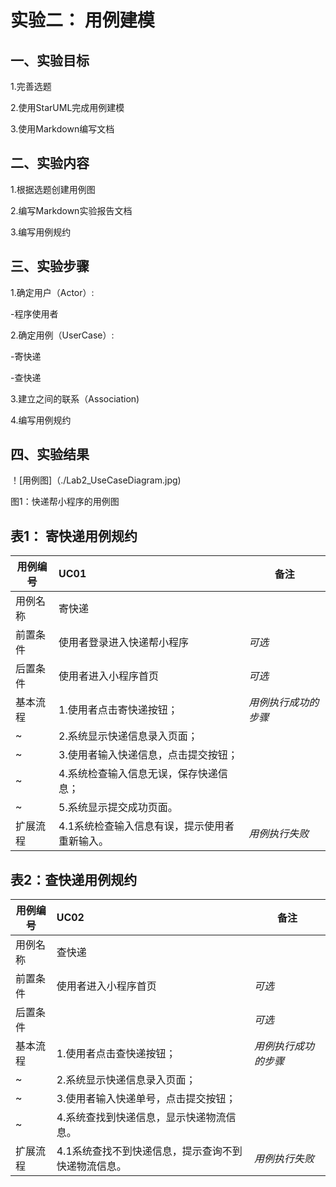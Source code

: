 #  实验二： 用例建模



## 一、实验目标



1.完善选题

2.使用StarUML完成用例建模

3.使用Markdown编写文档



##  二、实验内容



1.根据选题创建用例图

2.编写Markdown实验报告文档

3.编写用例规约



## 三、实验步骤



1.确定用户（Actor）:

  -程序使用者

2.确定用例（UserCase）:

  -寄快递

  -查快递

3.建立之间的联系（Association)

4.编写用例规约



##  四、实验结果



！[用例图]（./Lab2_UseCaseDiagram.jpg)

图1：快递帮小程序的用例图



##  表1： 寄快递用例规约



| 用例编号 | UC01                                          | 备注                 |
| -------- | :-------------------------------------------- | -------------------- |
| 用例名称 | 寄快递                                        |                      |
| 前置条件 | 使用者登录进入快递帮小程序                    | *可选*               |
| 后置条件 | 使用者进入小程序首页                          | *可选*               |
| 基本流程 | 1.使用者点击寄快递按钮；                      | *用例执行成功的步骤* |
| ~        | 2.系统显示快递信息录入页面；                  |                      |
| ~        | 3.使用者输入快递信息，点击提交按钮；          |                      |
| ~        | 4.系统检查输入信息无误，保存快递信息；        |                      |
| ~        | 5.系统显示提交成功页面。                      |                      |
| 扩展流程 | 4.1系统检查输入信息有误，提示使用者重新输入。 | *用例执行失败*       |



## 表2：查快递用例规约



| 用例编号 | UC02                                                | 备注                 |
| -------- | :-------------------------------------------------- | -------------------- |
| 用例名称 | 查快递                                              |                      |
| 前置条件 | 使用者进入小程序首页                                | *可选*               |
| 后置条件 |                                                     | *可选*               |
| 基本流程 | 1.使用者点击查快递按钮；                            | *用例执行成功的步骤* |
| ~        | 2.系统显示快递信息录入页面；                        |                      |
| ~        | 3.使用者输入快递单号，点击提交按钮；                |                      |
| ~        | 4.系统查找到快递信息，显示快递物流信息。            |                      |
| 扩展流程 | 4.1系统查找不到快递信息，提示查询不到快递物流信息。 | *用例执行失败*       |



